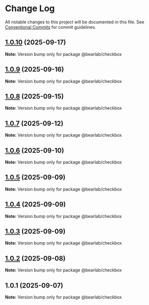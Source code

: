 # Change Log

All notable changes to this project will be documented in this file.
See [Conventional Commits](https://conventionalcommits.org) for commit guidelines.

## [1.0.10](https://github.com/hasanbala/bearlab-ui/compare/@bearlab/checkbox@1.0.9...@bearlab/checkbox@1.0.10) (2025-09-17)

**Note:** Version bump only for package @bearlab/checkbox





## [1.0.9](https://github.com/hasanbala/ui-components/compare/@bearlab/checkbox@1.0.8...@bearlab/checkbox@1.0.9) (2025-09-16)

**Note:** Version bump only for package @bearlab/checkbox





## [1.0.8](https://github.com/hasanbala/ui-components/compare/@bearlab/checkbox@1.0.7...@bearlab/checkbox@1.0.8) (2025-09-15)

**Note:** Version bump only for package @bearlab/checkbox





## [1.0.7](https://github.com/hasanbala/ui-components/compare/@bearlab/checkbox@1.0.6...@bearlab/checkbox@1.0.7) (2025-09-12)

**Note:** Version bump only for package @bearlab/checkbox





## [1.0.6](https://github.com/hasanbala/ui-components/compare/@bearlab/checkbox@1.0.5...@bearlab/checkbox@1.0.6) (2025-09-10)

**Note:** Version bump only for package @bearlab/checkbox





## [1.0.5](https://github.com/hasanbala/ui-components/compare/@bearlab/checkbox@1.0.4...@bearlab/checkbox@1.0.5) (2025-09-09)

**Note:** Version bump only for package @bearlab/checkbox





## [1.0.4](https://github.com/hasanbala/ui-components/compare/@bearlab/checkbox@1.0.3...@bearlab/checkbox@1.0.4) (2025-09-09)

**Note:** Version bump only for package @bearlab/checkbox





## [1.0.3](https://github.com/hasanbala/ui-components/compare/@bearlab/checkbox@1.0.2...@bearlab/checkbox@1.0.3) (2025-09-09)

**Note:** Version bump only for package @bearlab/checkbox





## [1.0.2](https://github.com/hasanbala/ui-components/compare/@bearlab/checkbox@1.0.1...@bearlab/checkbox@1.0.2) (2025-09-08)

**Note:** Version bump only for package @bearlab/checkbox





## 1.0.1 (2025-09-07)

**Note:** Version bump only for package @bearlab/checkbox

